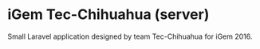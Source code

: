 # iGem Tec-Chihuahua (server)

Small Laravel application designed by team Tec-Chihuahua for iGem 2016.
